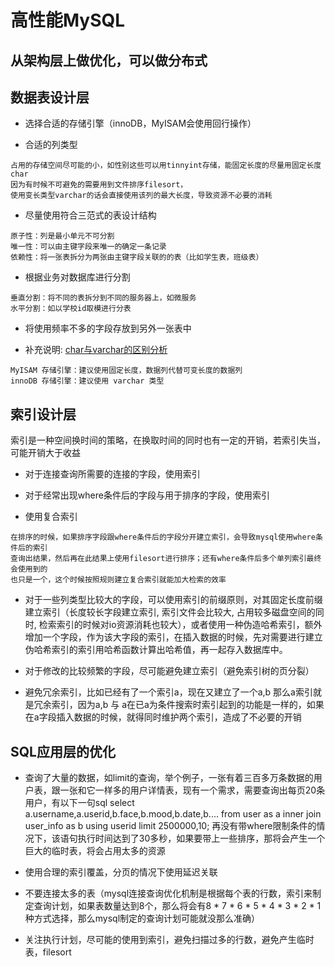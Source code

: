 # 高性能MySQL

## 从架构层上做优化，可以做分布式

## 数据表设计层

* 选择合适的存储引擎（innoDB，MyISAM会使用回行操作）

* 合适的列类型

```
占用的存储空间尽可能的小，如性别这些可以用tinnyint存储，能固定长度的尽量用固定长度char
因为有时候不可避免的需要用到文件排序filesort，
使用变长类型varchar的话会直接使用该列的最大长度，导致资源不必要的消耗
```

* 尽量使用符合三范式的表设计结构

```
原子性：列是最小单元不可分割
唯一性：可以由主键字段来唯一的确定一条记录
依赖性：将一张表拆分为两张由主键字段关联的的表（比如学生表，班级表）
```

* 根据业务对数据库进行分割

```
垂直分割：将不同的表拆分到不同的服务器上，如微服务
水平分割：如以学校id取模进行分表
```

* 将使用频率不多的字段存放到另外一张表中

* 补充说明: [char与varchar的区别分析](http://www.jb51.net/article/23575.htm)

```
MyISAM 存储引擎：建议使用固定长度，数据列代替可变长度的数据列
innoDB 存储引擎：建议使用 varchar 类型
```

## 索引设计层

索引是一种空间换时间的策略，在换取时间的同时也有一定的开销，若索引失当，可能开销大于收益

- 对于连接查询所需要的连接的字段，使用索引

- 对于经常出现where条件后的字段与用于排序的字段，使用索引

- 使用复合索引

```
在排序的时候，如果排序字段跟where条件后的字段分开建立索引，会导致mysql使用where条件后的索引
查询出结果，然后再在此结果上使用filesort进行排序；还有where条件后多个单列索引最终会使用到的
也只是一个，这个时候按照规则建立复合索引就能加大检索的效率
```

- 对于一些列类型比较大的字段，可以使用索引的前缀原则，对其固定长度前缀建立索引（长度较长字段建立索引, 索引文件会比较大, 占用较多磁盘空间的同时, 检索索引的时候对io资源消耗也较大），或者使用一种伪造哈希索引，额外增加一个字段，作为该大字段的索引，在插入数据的时候，先对需要进行建立伪哈希索引的索引用哈希函数计算出哈希值，再一起存入数据库中。

- 对于修改的比较频繁的字段，尽可能避免建立索引（避免索引树的页分裂）

- 避免冗余索引，比如已经有了一个索引a，现在又建立了一个a,b 那么a索引就是冗余索引，因为a,b 与 a在已a为条件搜索时索引起到的功能是一样的，如果在a字段插入数据的时候，就得同时维护两个索引，造成了不必要的开销

## SQL应用层的优化

- 查询了大量的数据，如limit的查询，举个例子，一张有着三百多万条数据的用户表，跟一张和它一样多的用户详情表，现有一个需求，需要查询出每页20条用户，有以下一句sql
  select a.username,a.userid,b.face,b.mood,b.date,b.... from user as a inner join user_info as b using userid limit 2500000,10;
  再没有带where限制条件的情况下，该语句执行时间达到了30多秒，如果要带上一些排序，那将会产生一个巨大的临时表，将会占用太多的资源
  
- 使用合理的索引覆盖，分页的情况下使用延迟关联

- 不要连接太多的表（mysql连接查询优化机制是根据每个表的行数，索引来制定查询计划，如果表数量达到8个，那么将会有8 * 7 * 6 * 5 * 4 * 3 * 2 * 1种方式选择，那么mysql制定的查询计划可能就没那么准确）

- 关注执行计划，尽可能的使用到索引，避免扫描过多的行数，避免产生临时表，filesort